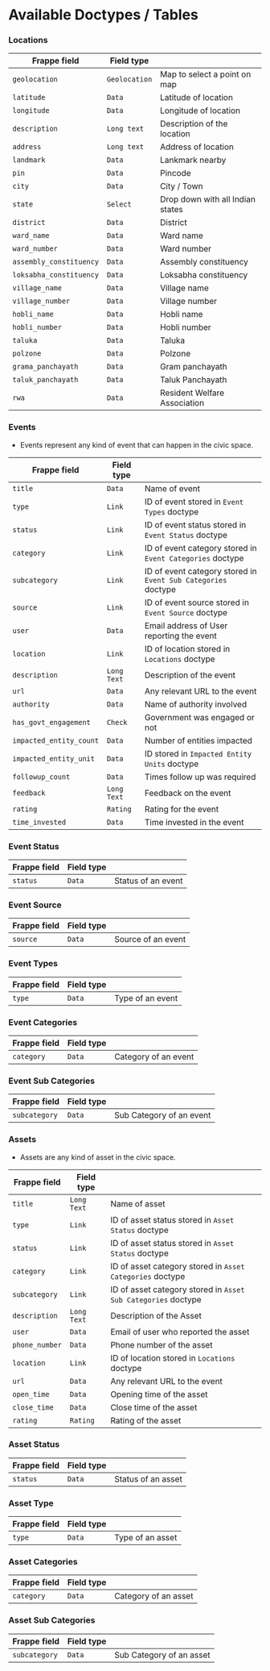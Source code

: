 # Available Doctypes / Tables


### Locations

| Frappe field     | Field type|                                                                                                                                     |
|-----------|---------------|-------------------------------------------------------------------------------------------------------------------------------------|
| `geolocation`    | `Geolocation`     | Map to select a point on map |
| `latitude`    | `Data`     | Latitude of location |
| `longitude` | `Data`     | Longitude of location                                                                      |
| `description` | `Long text`     | Description of the location |
| `address` | `Long text`     | Address of location|
| `landmark`  | `Data`      | Lankmark nearby                                                                                  |
| `pin`  | `Data` | Pincode |
| `city`   | `Data`   |  City / Town |
| `state`    | `Select`   | Drop down with all Indian states |
| `district`  | `Data`   | District            |
| `ward_name`   | `Data`     | Ward name                                                                                                                 |
| `ward_number`  | `Data`     | Ward number|
| `assembly_constituency`  | `Data`     | Assembly constituency |
| `loksabha_constituency`  | `Data`     | Loksabha constituency |
| `village_name`  | `Data`     | Village name|
| `village_number`  | `Data`     | Village number |
| `hobli_name`  | `Data`     | Hobli name |
| `hobli_number`  | `Data`     | Hobli number |
| `taluka`  | `Data`     | Taluka |
| `polzone`  | `Data`     | Polzone |
| `grama_panchayath`  | `Data`     | Gram panchayath |
| `taluk_panchayath`  | `Data`     | Taluk Panchayath |
| `rwa`  | `Data`     | Resident Welfare Association |


### Events
* Events represent any kind of event that can happen in the civic space.

  
| Frappe field     | Field type |                                                                                                                                     |
|-----------------------------|---------------------|-------------------------------------------------------------------------------------------------------------------------------------|
| `title`    | `Data`     | Name of event |
| `type` | `Link`     | ID of event stored in `Event Types` doctype |
| `status`  | `Link` | ID of event status stored in `Event Status` doctype |
| `category`   | `Link`   | ID of event category stored in `Event Categories` doctype |
| `subcategory`   | `Link`   | ID of event category stored in `Event Sub Categories` doctype |
| `source`  | `Link`     | ID of event source stored in `Event Source` doctype |
| `user`  | `Data`      | Email address of User reporting the event |
| `location`    | `Link`   | ID of location stored in `Locations` doctype |
| `description`  | `Long Text`   | Description of the event            |
| `url`  | `Data`     | Any relevant URL to the event |
| `authority`  | `Data`     | Name of authority involved |
| `has_govt_engagement`  | `Check`     | Government was engaged or not |
| `impacted_entity_count` | `Data`     | Number of entities impacted |
| `impacted_entity_unit`  | `Data`     | ID stored in `Impacted Entity Units` doctype |
| `followup_count`  | `Data`     | Times follow up was required |
| `feedback`  | `Long Text`     | Feedback on the event |
| `rating`  | `Rating`     | Rating for the event |
| `time_invested`  | `Data`     | Time invested in the event |



### Event Status

| Frappe field     | Field type|                                                                                                                                     |
|---------------|--------------------------|------------------------|
| `status`    | `Data`     | Status of an event |


### Event Source

  
| Frappe field     | Field type|                                                                                                                                     |
|---------------|--------------------------|------------------------|
| `source`    | `Data`     | Source of an event |


### Event Types

| Frappe field     | Field type|                                                                                                                                     |
|---------------|--------------------------|------------------------|
| `type`    | `Data`     | Type of an event |


### Event Categories

| Frappe field     | Field type|                                                                                                                                     |
|---------------|--------------------------|------------------------|
| `category`    | `Data`     | Category of an event |


### Event Sub Categories

| Frappe field     | Field type|                                                                                                                                     |
|---------------|--------------------------|------------------------|
| `subcategory`    | `Data`     | Sub Category of an event |


### Assets
* Assets are any kind of asset in the civic space.

| Frappe field     | Field type|                                                                                                                                     |
|--------------|-------------------|-------------------------------------------------------------------------------------------------------------------------------------|
| `title`    | `Long Text`     | Name of asset |
| `type` | `Link` | ID of asset status stored in `Asset Status` doctype |
| `status` | `Link` | ID of asset status stored in `Asset Status` doctype |
| `category`  | `Link`     | ID of asset category stored in `Asset Categories` doctype |
| `subcategory`  | `Link`     | ID of asset category stored in `Asset Sub Categories` doctype |
| `description`  | `Long Text`   | Description of the Asset            |
| `user` | `Data`     | Email of user who reported the asset |
| `phone_number`  | `Data`     | Phone number of the asset |
| `location` | `Link`     | ID of location stored in `Locations` doctype |
| `url`  | `Data`     | Any relevant URL to the event |
| `open_time`  | `Data`     | Opening time of the asset |
| `close_time`  | `Data`     | Close time of the asset |
| `rating`  | `Rating`     | Rating of the asset |


### Asset Status

| Frappe field     | Field type|                                                                                                                                     |
|---------------|--------------------------|------------------------|
| `status`    | `Data`     | Status of an asset |


### Asset Type

| Frappe field     | Field type|                                                                                                                                     |
|---------------|--------------------------|------------------------|
| `type`    | `Data`     | Type of an asset |


### Asset Categories

| Frappe field     | Field type|                                                                                                                                     |
|---------------|--------------------------|------------------------|
| `category`    | `Data`     | Category of  an asset |


### Asset Sub Categories

| Frappe field     | Field type|                                                                                                                                     |
|---------------|--------------------------|------------------------|
| `subcategory`    | `Data`     | Sub Category of an asset |